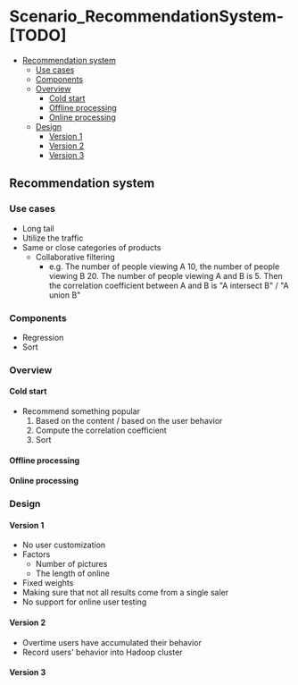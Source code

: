# Scenario\_RecommendationSystem-\[TODO\]

* [Recommendation system](scenario_recommendationsystem-todo.md#recommendation-system)
  * [Use cases](scenario_recommendationsystem-todo.md#use-cases)
  * [Components](scenario_recommendationsystem-todo.md#components)
  * [Overview](scenario_recommendationsystem-todo.md#overview)
    * [Cold start](scenario_recommendationsystem-todo.md#cold-start)
    * [Offline processing](scenario_recommendationsystem-todo.md#offline-processing)
    * [Online processing](scenario_recommendationsystem-todo.md#online-processing)
  * [Design](scenario_recommendationsystem-todo.md#design)
    * [Version 1](scenario_recommendationsystem-todo.md#version-1)
    * [Version 2](scenario_recommendationsystem-todo.md#version-2)
    * [Version 3](scenario_recommendationsystem-todo.md#version-3)

## Recommendation system

### Use cases

* Long tail
* Utilize the traffic
* Same or close categories of products
  * Collaborative filtering
    * e.g. The number of people viewing A 10, the number of people viewing B 20. The number of people viewing A and B is 5. Then the correlation coefficient between A and B is "A intersect B" / "A union B"

### Components

* Regression
* Sort

### Overview

#### Cold start

* Recommend something popular
  1. Based on the content / based on the user behavior
  2. Compute the correlation coefficient
  3. Sort

#### Offline processing

#### Online processing

### Design

#### Version 1

* No user customization
* Factors
  * Number of pictures
  * The length of online
* Fixed weights 
* Making sure that not all results come from a single saler
* No support for online user testing

#### Version 2

* Overtime users have accumulated their behavior
* Record users' behavior into Hadoop cluster

#### Version 3

